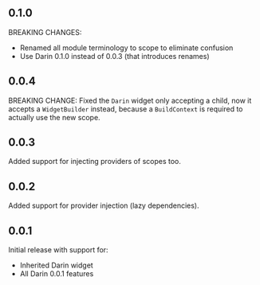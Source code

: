 ## 0.1.0

BREAKING CHANGES:

- Renamed all module terminology to scope to eliminate confusion
- Use Darin 0.1.0 instead of 0.0.3 (that introduces renames)

## 0.0.4

BREAKING CHANGE: Fixed the `Darin` widget only accepting a child, now it accepts a `WidgetBuilder` instead, because a `BuildContext` is required to actually use the new scope.

## 0.0.3

Added support for injecting providers of scopes too.

## 0.0.2

Added support for provider injection (lazy dependencies).

## 0.0.1

Initial release with support for:

- Inherited Darin widget
- All Darin 0.0.1 features

